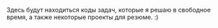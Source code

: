 Здесь будут находиться коды задач, которые я решаю в свободное время, а также некоторые проекты для резюме.
:)
